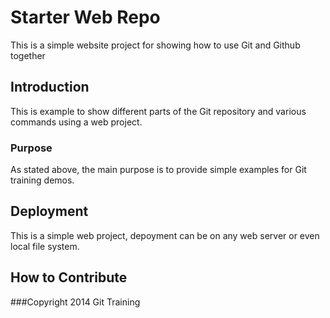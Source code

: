 # Starter Web Repo

This is a simple website project for showing how to use Git and Github together

## Introduction

This is example to show different parts of the Git repository and various commands using a web project.

### Purpose

As stated above, the main purpose is to provide simple examples for Git training demos.

## Deployment

This is a simple web project, depoyment can be on any web server or even local file system.

## How to Contribute

###Copyright
2014 Git Training